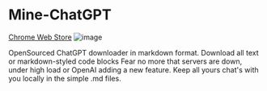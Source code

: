 # Mine-ChatGPT 
[Chrome Web Store](https://chrome.google.com/webstore/detail/mine-chatgpt/ckbkgkpdiidddiahomkdebijgnoeejdh?hl=en&authuser=0)
![image](https://user-images.githubusercontent.com/23504691/227246055-ea71a233-15e7-440f-a93d-36dbc91cb89b.png)

OpenSourced ChatGPT downloader in markdown format. Download all text or markdown-styled code blocks
Fear no more that servers are down, under high load or OpenAI adding a new feature. Keep all yours chat's with you locally in the simple .md files.
